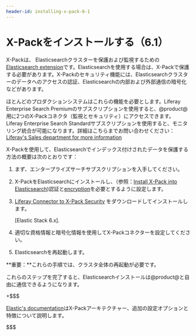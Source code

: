 ```yaml
---
header-id: installing-x-pack-6-1
---
```


# X-Packをインストールする（6.1）

X-Packは、 Elasticsearchクラスターを保護および監視するための[Elasticsearch extension](https://www.elastic.co/guide/en/elasticsearch/reference/6.1/setup-xpack.html)です。Elasticsearchを使用する場合は、X-Packで保護する必要があります。X-Packのセキュリティ機能には、Elasticsearchクラスターのデータへのアクセスの認証、Elasticsearchの内部および外部通信の暗号化などがあります。

ほとんどのプロダクションシステムはこれらの機能を必要とします。Liferay Enterprise Search Premiumのサブスクリプションを使用すると、@product@用に2つのX-Packコネクタ（監視とセキュリティ）にアクセスできます。Liferay Enterprise Search Standardサブスクリプションを使用すると、モニタリング統合が可能になります。詳細はこちらまでお問い合わせください：[Liferay's Sales department for more information](https://www.liferay.com/contact-us#contact-sales)

X-Packを使用して、Elasticsearchでインデックス付けされたデータを保護する方法の概要は次のとおりです：



1. まず、エンタープライズサーチサブスクリプションを入手してください。



2. X-PackをElasticsearchにインストールし、（参照：[Install X-Pack into Elasticsearch](https://www.elastic.co/guide/en/x-pack/6.1/installing-xpack.html))認証と[encryption](https://www.elastic.co/guide/en/elasticsearch/reference/6.1/configuring-tls.html#configuring-tls)を必要とするように設定します。



3. [Liferay Connector to X-Pack Security](https://web.liferay.com/group/customer/dxp/downloads/enterprise-search) をダウンロードしてインストールします。


   [Elastic Stack 6.x].

4. 適切な資格情報と暗号化情報を使用してX-Packコネクターを設定してください。

5. Elasticsearchを再起動します。

**重要：**これらの手順では、クラスタ全体の再起動が必要です。

これらのステップを完了すると、Elasticsearchインストールは@product@と自由に通信できるようになります。


+$$$

[Elastic's documentation](https://www.elastic.co/guide/en/elasticsearch/reference/6.1/configuring-security.html)はX-Packアーキテクチャー、追加の設定オプションと特徴について説明します。

$$$
